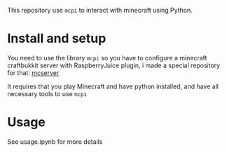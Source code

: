 

This repository use `mcpi` to interact with minecraft using Python.

# Install and setup

You need to use the library `mcpi` so you have to configure a minecraft craftbukkit server with RaspberryJuice plugin, i made a special repository for that: [mcserver](https://github.com/RadoTheProgrammer/mcserver)

It requires that you play Minecraft and have python installed, and have all necessary tools to use `mcpi`

# Usage

See usage.ipynb for more details
